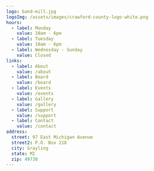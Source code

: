 ```yaml
---
logo: band-mill.jpg
logoImg: /assets/images/crawford-county-logo-white.png
hours:
  - label: Monday
    value: 10am - 6pm
  - label: Tuesday
    value: 10am - 6pm
  - label: Wednesday - Sunday
    value: Closed
links:
  - label: About
    value: /about
  - label: Board
    value: /board
  - label: Events
    value: /events
  - label: Gallery
    value: /gallery
  - label: Support
    value: /support
  - label: Contact
    value: /contact
address:
  street: 97 East Michigan Avenue
  street2: P.O. Box 218
  city: Grayling
  state: MI
  zip: 49738
---
```

